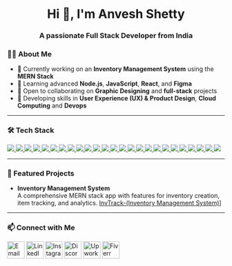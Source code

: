 <h1 align="center">Hi 👋, I'm Anvesh Shetty</h1>
<h3 align="center">A passionate Full Stack Developer from India </h3>


### 👨‍💻 About Me
- 🔭 Currently working on an **Inventory Management System** using the **MERN Stack**
- 🌱 Learning advanced **Node.js**, **JavaScript**, **React**, and **Figma**
- 🤝 Open to collaborating on **Graphic Designing** and **full-stack** projects
- 🎨 Developing skills in **User Experience (UX) & Product Design**, **Cloud Computing** and **Devops**

---

### 🛠️ Tech Stack
<p align="left">
  <a href="https://html.spec.whatwg.org/" target="_blank">
    <img src="https://img.shields.io/badge/-HTML5-E34F26?logo=html5&logoColor=white&style=for-the-badge" />
  </a>
  <a href="https://www.w3.org/Style/CSS/" target="_blank">
    <img src="https://img.shields.io/badge/-CSS3-1572B6?logo=css3&logoColor=white&style=for-the-badge" />
  </a>
  <a href="https://developer.mozilla.org/en-US/docs/Web/JavaScript" target="_blank">
    <img src="https://img.shields.io/badge/-JavaScript-F7DF1E?logo=javascript&logoColor=black&style=for-the-badge" />
  </a>
  <a href="https://www.typescriptlang.org/" target="_blank">
    <img src="https://img.shields.io/badge/-TypeScript-3178C6?logo=typescript&logoColor=white&style=for-the-badge" />
  </a>
  <a href="https://react.dev/" target="_blank">
    <img src="https://img.shields.io/badge/-React-61DAFB?logo=react&logoColor=black&style=for-the-badge" />
  </a>
  <a href="https://threejs.org/" target="_blank">
    <img src="https://img.shields.io/badge/-Three.js-000000?logo=three.js&logoColor=white&style=for-the-badge" />
  </a>
  <a href="https://docs.pmnd.rs/react-three-fiber/getting-started/introduction" target="_blank">
    <img src="https://img.shields.io/badge/-React%20Three%20Fiber-999999?logo=react&logoColor=white&style=for-the-badge" />
  </a>
  <a href="https://locomotivemtl.com/" target="_blank">
    <img src="https://img.shields.io/badge/-Locomotive%20Scroll-202124?logoColor=white&style=for-the-badge" />
  </a>
  <a href="https://greensock.com/scrolltrigger/" target="_blank">
    <img src="https://img.shields.io/badge/-ScrollTrigger-88CE02?logo=greensock&logoColor=white&style=for-the-badge" />
  </a>
  <a href="https://axios-http.com/" target="_blank">
    <img src="https://img.shields.io/badge/-Axios-5A29E4?logo=axios&logoColor=white&style=for-the-badge" />
  </a>
  <a href="https://ejs.co/" target="_blank">
    <img src="https://img.shields.io/badge/-EJS-333333?logoColor=white&style=for-the-badge" />
  </a>
  <a href="https://vitejs.dev/" target="_blank">
    <img src="https://img.shields.io/badge/-Vite-646CFF?logo=vite&logoColor=white&style=for-the-badge" />
  </a>
  <a href="https://nodejs.org/" target="_blank">
    <img src="https://img.shields.io/badge/-Node.js-339933?logo=node.js&logoColor=white&style=for-the-badge" />
  </a>
  <a href="https://expressjs.com/" target="_blank">
    <img src="https://img.shields.io/badge/-Express-000000?logo=express&logoColor=white&style=for-the-badge" />
  </a>
  <a href="https://www.mongodb.com/" target="_blank">
    <img src="https://img.shields.io/badge/-MongoDB-47A248?logo=mongodb&logoColor=white&style=for-the-badge" />
  </a>
  <a href="https://tailwindcss.com/" target="_blank">
    <img src="https://img.shields.io/badge/-Tailwind%20CSS-38B2AC?logo=tailwind-css&logoColor=white&style=for-the-badge" />
  </a>
  <a href="https://www.swift.org/" target="_blank">
    <img src="https://img.shields.io/badge/-Swift-FA7343?logo=swift&logoColor=white&style=for-the-badge" />
  </a>
  <a href="https://www.postman.com/" target="_blank">
    <img src="https://img.shields.io/badge/-Postman-FF6C37?logo=postman&logoColor=white&style=for-the-badge" />
  </a>
  <a href="https://figma.com/" target="_blank">
    <img src="https://img.shields.io/badge/-Figma-F24E1E?logo=figma&logoColor=white&style=for-the-badge" />
  </a>
  <a href="https://greensock.com/gsap/" target="_blank">
    <img src="https://img.shields.io/badge/-GSAP-88CE02?logo=greensock&logoColor=white&style=for-the-badge" />
  </a>
  <a href="https://www.mysql.com/" target="_blank">
    <img src="https://img.shields.io/badge/-SQL-4479A1?logo=MySQL&logoColor=white&style=for-the-badge" />
  </a>
  <a href="https://en.cppreference.com/" target="_blank">
    <img src="https://img.shields.io/badge/-C++-00599C?logo=cplusplus&logoColor=white&style=for-the-badge" />
  </a>
  <a href="https://www.python.org/" target="_blank">
    <img src="https://img.shields.io/badge/-Python-3776AB?logo=python&logoColor=white&style=for-the-badge" />
  </a>
  <a href="https://adobe.com/products/illustrator.html" target="_blank">
    <img src="https://img.shields.io/badge/-Adobe%20Illustrator-FF9A00?logo=adobe-illustrator&logoColor=white&style=for-the-badge" />
  </a>
  <a href="https://canva.com/" target="_blank">
    <img src="https://img.shields.io/badge/-Canva-00C4CC?logo=canva&logoColor=white&style=for-the-badge" />
  </a>
</p>




---

### 🚀 Featured Projects
- **Inventory Management System**  
  A comprehensive MERN stack app with features for inventory creation, item tracking, and analytics.
  [ InvTrack-(Inventory Management System)](https://github.com/anveshshettyy/InvTrack)]
 

---

### 📫 Connect with Me
<p align="left">
  <a href="https://mail.google.com/mail/?view=cm&fs=1&to=shettyanvesh86@gmail.com"><img align="center" src="https://img.icons8.com/color/48/000000/gmail.png" alt="Email" width="40" height="40"/></a>
  <a href="https://linkedin.com/in/anvesh-a-shetty-716b05251" target="blank"><img align="center" src="https://img.icons8.com/color/48/000000/linkedin.png" alt="LinkedIn" width="40" height="40"/></a>
  <a href="https://instagram.com/anveshshettyy" target="blank"><img align="center" src="https://img.icons8.com/color/48/000000/instagram-new.png" alt="Instagram" width="40" height="40"/></a>
  <a href="https://discordapp.com/users/760461254774489159" target="blank"><img align="center" src="https://img.icons8.com/color/48/000000/discord-logo.png" alt="Discord" width="40" height="40"/></a>
  <a href="https://www.upwork.com/freelancers/~014843d8ed1df37513" target="blank"><img align="center" src="https://img.icons8.com/ios-filled/50/4a90e2/upwork.png" alt="Upwork" width="40" height="40"/></a>
  <a href="https://www.fiverr.com/anveshshettyy?up_rollout=true" target="blank"><img align="center" src="https://img.icons8.com/color/48/000000/fiverr.png" alt="Fiverr" width="40" height="40"/></a>
</p>

